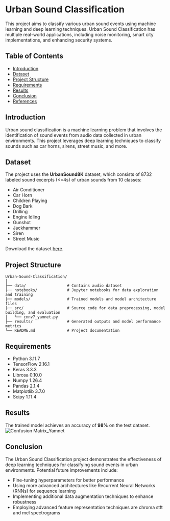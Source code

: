 # Urban Sound Classification

This project aims to classify various urban sound events using machine learning and deep learning techniques. Urban Sound Classification has multiple real-world applications, including noise monitoring, smart city implementations, and enhancing security systems.

## Table of Contents
- [Introduction](#introduction)
- [Dataset](#dataset)
- [Project Structure](#project-structure)
- [Requirements](#requirements)
- [Results](#results)
- [Conclusion](#conclusion)
- [References](#references)

## Introduction
Urban sound classification is a machine learning problem that involves the identification of sound events from audio data collected in urban environments. This project leverages deep learning techniques to classify sounds such as car horns, sirens, street music, and more.

## Dataset
The project uses the **UrbanSound8K** dataset, which consists of 8732 labeled sound excerpts (<=4s) of urban sounds from 10 classes:
- Air Conditioner
- Car Horn
- Children Playing
- Dog Bark
- Drilling
- Engine Idling
- Gunshot
- Jackhammer
- Siren
- Street Music

Download the dataset [here](https://urbansounddataset.weebly.com/urbansound8k.html).

## Project Structure
```
Urban-Sound-Classification/
│
├── data/                  # Contains audio dataset
├── notebooks/             # Jupyter notebooks for data exploration and training
├── models/                # Trained models and model architecture files
├── src/                   # Source code for data preprocessing, model building, and evaluation
│   └── cnnv7_yamnet.py
├── results/               # Generated outputs and model performance metrics
└── README.md              # Project documentation
```

## Requirements
- Python 3.11.7
- TensorFlow 2.16.1
- Keras 3.3.3
- Librosa 0.10.0
- Numpy 1.26.4
- Pandas 2.1.4
- Matplotlib 3.7.0
- Scipy 1.11.4 

## Results
The trained model achieves an accuracy of **98%** on the test dataset.
![Confusion Matrix_Yamnet](https://github.com/user-attachments/assets/57abcce9-fca3-4ab7-8aa2-6c7bc59cdfde)


## Conclusion
The Urban Sound Classification project demonstrates the effectiveness of deep learning techniques for classifying sound events in urban environments. Potential future improvements include:
- Fine-tuning hyperparameters for better performance
- Using more advanced architectures like Recurrent Neural Networks (RNNs) for sequence learning
- Implementing additional data augmentation techniques to enhance robustness
- Employing advanced feature representation techniques are chroma stft and mel spectrograms
